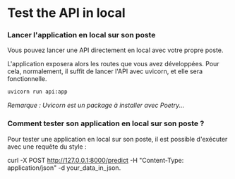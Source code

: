 # Test the API in local

### Lancer l'application en local sur son poste 

Vous pouvez lancer une API directement en local avec votre propre poste.

L'application exposera alors les routes que vous avez développées. Pour cela, normalement, il suffit de lancer l'API avec uvicorn, et elle sera fonctionnelle.

```bash
uvicorn run api:app
```

*Remarque : Uvicorn est un package à installer avec Poetry...*

### Comment tester son application en local sur son poste ? 

Pour tester une application en local sur son poste, il est possible d'exécuter  avec une requête du style : 

curl -X POST http://127.0.0.1:8000/predict -H "Content-Type: application/json" -d your_data_in_json.

